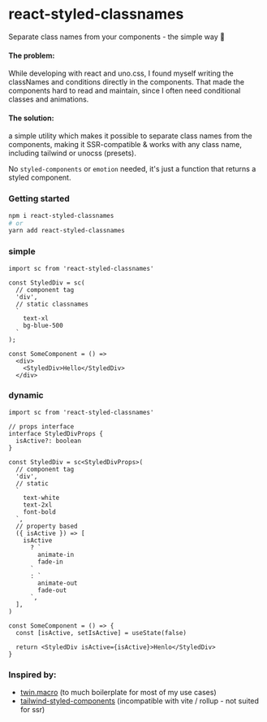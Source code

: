 # react-styled-classnames

Separate class names from your components - the simple way 🫰

#### The problem:
While developing with react and uno.css, I found myself writing the classNames and conditions directly in the components. That made the components hard to read and maintain, since I often need conditional classes and animations.

#### The solution:
a simple utility which makes it possible to separate class names from the components, making it SSR-compatible & works with any class name, including tailwind or unocss (presets).

No `styled-components` or `emotion` needed, it's just a function that returns a styled component. 

### Getting started

```bash
npm i react-styled-classnames
# or
yarn add react-styled-classnames
```

### simple

```tsx
import sc from 'react-styled-classnames'

const StyledDiv = sc(
  // component tag
  'div', 
  // static classnames
  `
    text-xl
    bg-blue-500
  ` 
);

const SomeComponent = () => 
  <div>
    <StyledDiv>Hello</StyledDiv>
  </div>
```

### dynamic

```tsx
import sc from 'react-styled-classnames'

// props interface
interface StyledDivProps {
  isActive?: boolean
}

const StyledDiv = sc<StyledDivProps>(
  // component tag
  'div',
  // static
  `
    text-white
    text-2xl
    font-bold
  `,
  // property based
  ({ isActive }) => [
    isActive
      ? `
        animate-in
        fade-in
      `
      : `
        animate-out
        fade-out
      `,
  ],
)

const SomeComponent = () => {
  const [isActive, setIsActive] = useState(false)

  return <StyledDiv isActive={isActive}>Henlo</StyledDiv>
}
```

### Inspired by:
- [twin.macro](https://github.com/ben-rogerson/twin.macro)
(to much boilerplate for most of my use cases)
- [tailwind-styled-components](https://github.com/MathiasGilson/tailwind-styled-component)
(incompatible with vite / rollup - not suited for ssr)